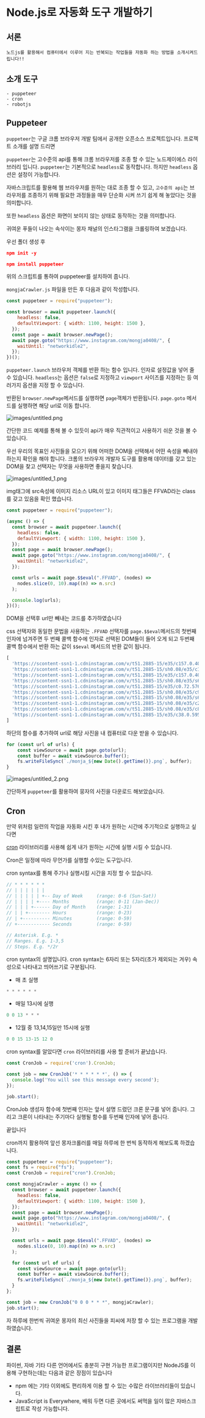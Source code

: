 # Node.js로 자동화 도구 개발하기

## 서론

    노드js를 활용해서 컴퓨터에서 이루어 지는 반복되는 작업들을 자동화 하는 방법을 소개시켜드립니다!!

## 소개 도구
    - puppeteer
    - cron
    - robotjs

## Puppeteer

`puppeteer`는 구글 크롬 브라우저 개발 팀에서 공개한 오픈소스 프로젝트입니다. 프로젝트 소개를 설명 드리면

`puppeteer`는 고수준의 api를 통해 크롬 브라우저를 조종 할 수 있는 노드제이에스 라이브러리 입니다. `puppeteer`는 기본적으로 `headless`로 동작합니다. 하지만 `headless` 옵션은 설정이 가능합니다.

자바스크립트를 활용해 웹 브라우저를 원하는 대로 조종 할 수 있고, `고수준의 api`는 브라우저를 조종하기 위해 필요한 과정들을 매우 단순화 시켜 쓰기 쉽게 해 놓았다는 것을 의미합니다.

또한 `headless` 옵션은 화면이 보이지 않는 상태로 동작하는 것을 의미합니다.

귀여운 푸들이 나오는 속삭이는 몽자 채널의 인스타그램을 크롤링하여 보겠습니다.

우선 폴더 생성 후 

```json
npm init -y

npm install puppeteer
```

위의 스크립트를 통하여 puppeteer를 설치하여 줍니다.

`mongjaCrawler.js` 파일을 만든 후 다음과 같이 작성합니다.

```jsx
const puppeteer = require("puppeteer");

const browser = await puppeteer.launch({
    headless: false,
    defaultViewport: { width: 1100, height: 1500 },
  });
  const page = await browser.newPage();
  await page.goto("https://www.instagram.com/mongja0408/", {
    waitUntil: "networkidle2",
  });
})();
```

`puppeteer.launch` 브라우저 객체를 반환 하는 함수 입니다. 인자로 설정값을 넣어 줄 수 있습니다. `headless`는 옵션은 `false`로 지정하고 `viewport` 사이즈를 지정하는 등 여러가지 옵션을 지정 할 수 있습니다. 

반환된 `browser.newPage`메서드를 실행하면 `page`객체가 반환됩니다.  `page.goto` 메서드를 실행하면 해당 url로 이동 합니다. 

![images/untitled.png](images/untitled.png)

간단한 코드 예제를 통해 볼 수 있듯이 api가 매우 직관적이고 사용하기 쉬운 것을 볼 수 있습니다. 

우선 우리의 목표인 사진들을 모으기 위해 어떠한 DOM을 선택해서 어떤 속성을 빼내야 하는지 확인을 해야 합니다.  크롬의 브라우저 개발자 도구를 활용해 데이터를 갖고 있는 DOM을 찾고 선택자는 무엇을 사용하면 좋을지 찾습니다.

![images/untitled_1.png](images/untitled_1.png)

img태그에 src속성에 이미지 리소스 URL이 있고 이미지 태그들은 FFVAD라는 class를 갖고 있음을 확인 했습니다.

```jsx
const puppeteer = require("puppeteer");

(async () => {
  const browser = await puppeteer.launch({
    headless: false,
    defaultViewport: { width: 1100, height: 1500 },
  });
  const page = await browser.newPage();
  await page.goto("https://www.instagram.com/mongja0408/", {
    waitUntil: "networkidle2",
  });

  const urls = await page.$$eval(".FFVAD", (nodes) =>
    nodes.slice(0, 10).map((n) => n.src)
  );

  console.log(urls);
})();
```

DOM을 선택후 url만 빼내는 코드를 추가하였습니다

 css 선택자와 동일한 문법을 사용하는  `.FFVAD` 선택자를 `page.$$eval`메서드의 첫번째 인자에 넘겨주면 두 번째 콜백 함수에 인자로 선택된 DOM들이 들어 오게 되고 두번째 콜백 함수에서 반환 하는 값이 `$$eval` 메서드의 반환 값이 됩니다.

```jsx
[
  'https://scontent-ssn1-1.cdninstagram.com/v/t51.2885-15/e35/c157.0.406.406a/100780387_538225043533865_1141461728449637572_n.jpg?_nc_ht=scontent-ssn1-1.cdninstagram.com&_nc_cat=105&_nc_ohc=SCgTG3WEv6MAX_X4--8&oh=45a02630d959943a8188efd0ea27a5b0&oe=5EC8D083',
  'https://scontent-ssn1-1.cdninstagram.com/v/t51.2885-15/sh0.08/e35/c139.0.1141.1141a/s640x640/97329899_245083166907046_5921270380307784808_n.jpg?_nc_ht=scontent-ssn1-1.cdninstagram.com&_nc_cat=110&_nc_ohc=tJVvRxHuzboAX8w_8xK&oh=e9156626676a307c2a9ff2d4ab74355b&oe=5EF1B716',
  'https://scontent-ssn1-1.cdninstagram.com/v/t51.2885-15/e35/c157.0.406.406a/98128777_748591085677611_7367576600878074121_n.jpg?_nc_ht=scontent-ssn1-1.cdninstagram.com&_nc_cat=103&_nc_ohc=I9mEBNy9JJcAX8iA9fJ&oh=9bec4d81de469d5d17987fa6160a47cf&oe=5EC8B12A',
  'https://scontent-ssn1-1.cdninstagram.com/v/t51.2885-15/sh0.08/e35/s640x640/98067432_893496684395813_3743038928871117095_n.jpg?_nc_ht=scontent-ssn1-1.cdninstagram.com&_nc_cat=105&_nc_ohc=12-cKCJqZhwAX9G_yz7&oh=8facbdb6092707293e02693094f5e539&oe=5EC8D83F',
  'https://scontent-ssn1-1.cdninstagram.com/v/t51.2885-15/e35/c0.72.576.576a/95402961_545843999660566_2419924171363022047_n.jpg?_nc_ht=scontent-ssn1-1.cdninstagram.com&_nc_cat=110&_nc_ohc=7JC8YKCMa98AX-6cIE2&oh=eb6bd1af4db95dc4f0b55d07ab07a877&oe=5EC8EB7E',
  'https://scontent-ssn1-1.cdninstagram.com/v/t51.2885-15/sh0.08/e35/c98.0.932.932a/s640x640/95536800_160785702037337_2195948001214294410_n.jpg?_nc_ht=scontent-ssn1-1.cdninstagram.com&_nc_cat=105&_nc_ohc=fQ2EmGXYYAIAX-D7gla&oh=7c8e7f5f3489d00ed7bee5145f495d28&oe=5EF1CFBC',
  'https://scontent-ssn1-1.cdninstagram.com/v/t51.2885-15/sh0.08/e35/s640x640/92996782_1406652616189550_987242186853983982_n.jpg?_nc_ht=scontent-ssn1-1.cdninstagram.com&_nc_cat=102&_nc_ohc=g9qSRi4z6d0AX9ebG8D&oh=8aa64677f7c99c82307f278450f06005&oe=5EF039AD',
  'https://scontent-ssn1-1.cdninstagram.com/v/t51.2885-15/sh0.08/e35/c289.0.861.861a/s640x640/92440014_144216320447654_154732358589383566_n.jpg?_nc_ht=scontent-ssn1-1.cdninstagram.com&_nc_cat=102&_nc_ohc=5tiX3Aeq8RUAX81TM2e&oh=9226a334cf1aeb103d51da21274c29b1&oe=5EEE9F26',
  'https://scontent-ssn1-1.cdninstagram.com/v/t51.2885-15/sh0.08/e35/c89.0.650.650a/s640x640/91900813_537193440317387_1012404356069529776_n.jpg?_nc_ht=scontent-ssn1-1.cdninstagram.com&_nc_cat=111&_nc_ohc=oKPaurr0Ij0AX99OLZj&oh=b308ee33996f1b42953c5e5d4b6ecfd0&oe=5EEFB23B',
  'https://scontent-ssn1-1.cdninstagram.com/v/t51.2885-15/e35/c38.0.595.595a/89476745_589290511659971_7084185486414223324_n.jpg?_nc_ht=scontent-ssn1-1.cdninstagram.com&_nc_cat=111&_nc_ohc=mVNICxr2crIAX-TXRtH&oh=80fd868b4d7531514b6b70e22cf7fff2&oe=5EEE4871'
]
```

하단의 함수를 추가하여 url로 해당 사진을 내 컴퓨터로 다운 받을 수 있습니다.

```jsx
for (const url of urls) {
    const viewSource = await page.goto(url);
    const buffer = await viewSource.buffer();
    fs.writeFileSync(`./monja_${new Date().getTime()}.png`, buffer);
}
```

![images/untitled_2.png](images/untitled_2.png)

간단하게 `puppeteer`를 활용하여 뭉자의 사진을 다운로드 해보았습니다. 

## Cron

만약 위처럼 일련의 작업을 자동화 시킨 후 내가 원하는 시간에 주기적으로 실행하고 싶다면 

[cron](https://www.npmjs.com/package/cron) 라이브러리를 사용해 쉽게 내가 원하는 시간에 실행 시킬 수 있습니다.

Cron은 일정에 따라 무언가를 실행할 수있는 도구입니다.

cron syntax를 통해 주기나 실행시킬 시간을 지정 할 수 있습니다.

```jsx
// * * * * * *
// | | | | | |
// | | | | | +-- Day of Week     (range: 0-6 (Sun-Sat))
// | | | | +---- Months          (range: 0-11 (Jan-Dec))
// | | | +------ Day of Month    (range: 1-31)
// | | +-------- Hours           (range: 0-23)
// | +---------- Minutes         (range: 0-59)
// +------------ Seconds         (range: 0-59)

// Asterisk. E.g. *
// Ranges. E.g. 1-3,5
// Steps. E.g. */2r
```

cron syntax의 설명입니다. cron syntax는 6자리 또는 5자리(초가 제외되는 겨우) 속성으로 나타내고 띄어쓰기로 구분됩니다.

- 매 초 실행

```jsx
* * * * * * 
```

- 매일 13시에 실행

```jsx
0 0 13 * * *
```

- 12월 중 13,14,15일만 15시에 실행

```jsx
0 0 15 13-15 12 0
```

cron syntax를 알았다면 `cron` 라이브러리를 사용 할 준비가 끝났습니다.

```jsx
const CronJob = require('cron').CronJob;

const job = new CronJob('* * * * * *', () => {
  console.log('You will see this message every second');
});

job.start();
```

CronJob 생성자 함수에 첫번째 인자는 앞서 설명 드렸던 크론 문구를 넣어 줍니다. 그리고 크론이 나타내는 주기마다 실행될 함수를 두번째 인자에 넣어 줍니다.

끝입니다

cron까지 활용하여 앞선 몽자크롤러를 매일 하루에 한 번씩 동작하게 해보도록 하겠습니다.

```jsx
const puppeteer = require("puppeteer");
const fs = require("fs");
const CronJob = require("cron").CronJob;

const mongjaCrawler = async () => {
  const browser = await puppeteer.launch({
    headless: false,
    defaultViewport: { width: 1100, height: 1500 },
  });
  const page = await browser.newPage();
  await page.goto("https://www.instagram.com/mongja0408/", {
    waitUntil: "networkidle2",
  });

  const urls = await page.$$eval(".FFVAD", (nodes) =>
    nodes.slice(0, 10).map((n) => n.src)
  );

  for (const url of urls) {
    const viewSource = await page.goto(url);
    const buffer = await viewSource.buffer();
    fs.writeFileSync(`./monja_${new Date().getTime()}.png`, buffer);
  }
};

const job = new CronJob("0 0 0 * * *", mongjaCrawler);
job.start();
```

 자 하루에 한번씩 귀여운 몽자의 최신 사진들을 피씨에 저장 할 수 있는 프로그램을 개발하였습니다.


## 결론

파이썬, 자바 기타 다른 언어에서도 충분히 구현 가능한 프로그램이지만 NodeJS를 이용해 구현하는데는 다음과 같은 장점이 있습니다

- npm 에는 기타 이외에도 편리하게 이용 할 수 있는 수많은 라이브러리들이 있습니다.
- JavaScript is Everywhere, 배워 두면 다른 곳에서도 써먹을 일이 많은 자바스크립트로 작성 가능합니다. 
